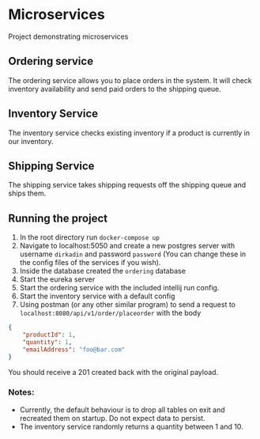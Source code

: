 # Microservices
Project demonstrating microservices

## Ordering service
The ordering service allows you to place orders in the system. It will check inventory availability and send paid orders to the shipping queue.

## Inventory Service
The inventory service checks existing inventory if a product is currently in our inventory.

## Shipping Service
The shipping service takes shipping requests off the shipping queue and ships them.

## Running the project
1. In the root directory run `docker-compose up`
2. Navigate to localhost:5050 and create a new postgres server with username `dirkadin` and password `password` (You can change these in the config files of the services if you wish).
3. Inside the database created the `ordering` database
4. Start the eureka server
5. Start the ordering service with the included intellij run config.
6. Start the inventory service with a default config
7. Using postman (or any other similar program) to send a request to `localhost:8080/api/v1/order/placeorder` with the body

```json
{
    "productId": 1,
    "quantity": 1,
    "emailAddress": "foo@bar.com"
}
```

You should receive a 201 created back with the original payload.

### Notes:
- Currently, the default behaviour is to drop all tables on exit and recreated them on startup. Do not expect data to persist.
- The inventory service randomly returns a quantity between 1 and 10.